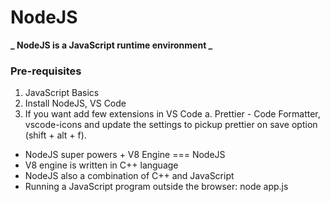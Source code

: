 # NodeJS

**_ NodeJS is a JavaScript runtime environment _**

### Pre-requisites

1.  JavaScript Basics
2.  Install NodeJS, VS Code
3.  If you want add few extensions in VS Code a. Prettier - Code Formatter, vscode-icons and update the settings to pickup prettier on save option (shift + alt + f).

- NodeJS super powers + V8 Engine === NodeJS
- V8 engine is written in C++ language
- NodeJS also a combination of C++ and JavaScript
- Running a JavaScript program outside the browser: node app.js
